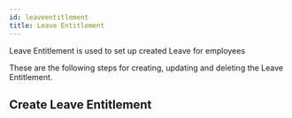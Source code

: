 ```yaml
---
id: leaveentitlement
title: Leave Entitlement
---
```

Leave Entitlement is used to set up created Leave for employees

These are the following steps for creating, updating and deleting the Leave Entitlement.

## Create Leave Entitlement 

<!-- 1. Login to Vue using  Admin/HR account.
 
 ![alt-text](assets/23.png)

2. Go to Timekeeping and Payroll > Leaves.
3. Set the search filter then click `Search` button.
![alt-text](assets/leave/8.png)   

4. For multiple employees check employees on the list and click `Enroll Selected` or click `enroll` for single employee

![alt-text](assets/leave/9.png)    -->
